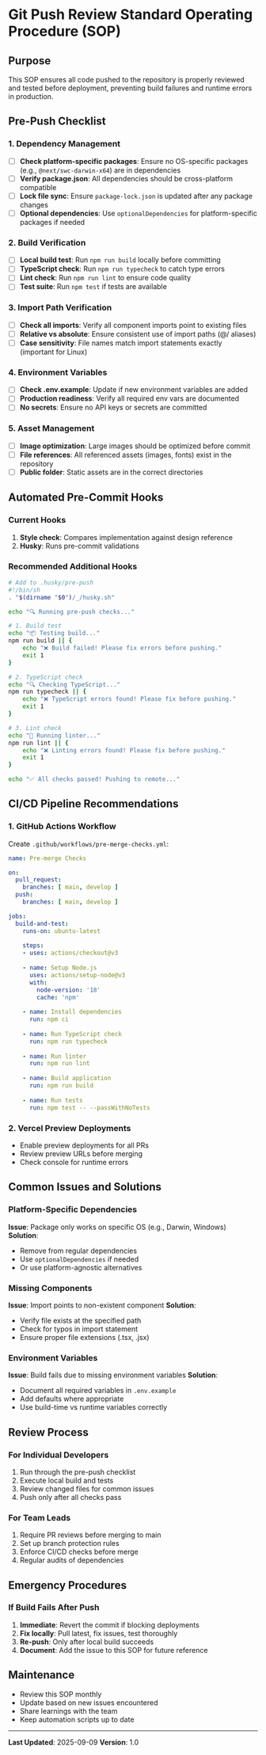 # Git Push Review Standard Operating Procedure (SOP)

## Purpose
This SOP ensures all code pushed to the repository is properly reviewed and tested before deployment, preventing build failures and runtime errors in production.

## Pre-Push Checklist

### 1. Dependency Management
- [ ] **Check platform-specific packages**: Ensure no OS-specific packages (e.g., `@next/swc-darwin-x64`) are in dependencies
- [ ] **Verify package.json**: All dependencies should be cross-platform compatible
- [ ] **Lock file sync**: Ensure `package-lock.json` is updated after any package changes
- [ ] **Optional dependencies**: Use `optionalDependencies` for platform-specific packages if needed

### 2. Build Verification
- [ ] **Local build test**: Run `npm run build` locally before committing
- [ ] **TypeScript check**: Run `npm run typecheck` to catch type errors
- [ ] **Lint check**: Run `npm run lint` to ensure code quality
- [ ] **Test suite**: Run `npm test` if tests are available

### 3. Import Path Verification
- [ ] **Check all imports**: Verify all component imports point to existing files
- [ ] **Relative vs absolute**: Ensure consistent use of import paths (@/ aliases)
- [ ] **Case sensitivity**: File names match import statements exactly (important for Linux)

### 4. Environment Variables
- [ ] **Check .env.example**: Update if new environment variables are added
- [ ] **Production readiness**: Verify all required env vars are documented
- [ ] **No secrets**: Ensure no API keys or secrets are committed

### 5. Asset Management
- [ ] **Image optimization**: Large images should be optimized before commit
- [ ] **File references**: All referenced assets (images, fonts) exist in the repository
- [ ] **Public folder**: Static assets are in the correct directories

## Automated Pre-Commit Hooks

### Current Hooks
1. **Style check**: Compares implementation against design reference
2. **Husky**: Runs pre-commit validations

### Recommended Additional Hooks
```bash
# Add to .husky/pre-push
#!/bin/sh
. "$(dirname "$0")/_/husky.sh"

echo "🔍 Running pre-push checks..."

# 1. Build test
echo "📦 Testing build..."
npm run build || {
    echo "❌ Build failed! Please fix errors before pushing."
    exit 1
}

# 2. TypeScript check
echo "🔍 Checking TypeScript..."
npm run typecheck || {
    echo "❌ TypeScript errors found! Please fix before pushing."
    exit 1
}

# 3. Lint check
echo "🧹 Running linter..."
npm run lint || {
    echo "❌ Linting errors found! Please fix before pushing."
    exit 1
}

echo "✅ All checks passed! Pushing to remote..."
```

## CI/CD Pipeline Recommendations

### 1. GitHub Actions Workflow
Create `.github/workflows/pre-merge-checks.yml`:
```yaml
name: Pre-merge Checks

on:
  pull_request:
    branches: [ main, develop ]
  push:
    branches: [ main, develop ]

jobs:
  build-and-test:
    runs-on: ubuntu-latest
    
    steps:
    - uses: actions/checkout@v3
    
    - name: Setup Node.js
      uses: actions/setup-node@v3
      with:
        node-version: '18'
        cache: 'npm'
    
    - name: Install dependencies
      run: npm ci
    
    - name: Run TypeScript check
      run: npm run typecheck
    
    - name: Run linter
      run: npm run lint
    
    - name: Build application
      run: npm run build
    
    - name: Run tests
      run: npm test -- --passWithNoTests
```

### 2. Vercel Preview Deployments
- Enable preview deployments for all PRs
- Review preview URLs before merging
- Check console for runtime errors

## Common Issues and Solutions

### Platform-Specific Dependencies
**Issue**: Package only works on specific OS (e.g., Darwin, Windows)
**Solution**: 
- Remove from regular dependencies
- Use `optionalDependencies` if needed
- Or use platform-agnostic alternatives

### Missing Components
**Issue**: Import points to non-existent component
**Solution**:
- Verify file exists at the specified path
- Check for typos in import statement
- Ensure proper file extensions (.tsx, .jsx)

### Environment Variables
**Issue**: Build fails due to missing environment variables
**Solution**:
- Document all required variables in `.env.example`
- Add defaults where appropriate
- Use build-time vs runtime variables correctly

## Review Process

### For Individual Developers
1. Run through the pre-push checklist
2. Execute local build and tests
3. Review changed files for common issues
4. Push only after all checks pass

### For Team Leads
1. Require PR reviews before merging to main
2. Set up branch protection rules
3. Enforce CI/CD checks before merge
4. Regular audits of dependencies

## Emergency Procedures

### If Build Fails After Push
1. **Immediate**: Revert the commit if blocking deployments
2. **Fix locally**: Pull latest, fix issues, test thoroughly
3. **Re-push**: Only after local build succeeds
4. **Document**: Add the issue to this SOP for future reference

## Maintenance

- Review this SOP monthly
- Update based on new issues encountered
- Share learnings with the team
- Keep automation scripts up to date

---

**Last Updated**: 2025-09-09
**Version**: 1.0